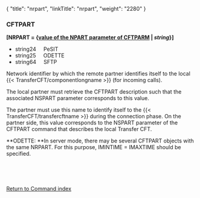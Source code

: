 {
    "title": "nrpart",
    "linkTitle": "nrpart",
    "weight": "2280"
}<span id="nrpart"></span>

### CFTPART

**\[NRPART = {<u>value of the NPART
parameter of CFTPARM</u> | *string*}\]**

-   string24     PeSIT  
-   string25     ODETTE
-   string64     SFTP  

Network identifier by which the
remote partner identifies itself to the local {{< TransferCFT/componentlongname  >}} (for incoming calls).

The local partner must retrieve the CFTPART description such that the
associated NSPART parameter corresponds to this value.

The partner must use this name to identify itself to the {{< TransferCFT/transfercftname  >}} during the connection phase. On the partner side, this value corresponds to the NSPART parameter of the CFTPART command that describes the local Transfer CFT.

**ODETTE: **In server mode, there
may be several CFTPART objects with the same NRPART. For this purpose,
IMINTIME = IMAXTIME should be specified.

 

 

[Return to Command index](../../)

 
